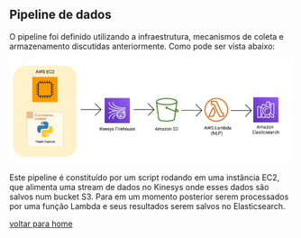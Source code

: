 ## Pipeline de dados

O pipeline foi definido utilizando a infraestrutura, mecanismos de coleta e armazenamento discutidas anteriormente. Como pode ser vista abaixo:

![pipeline.png](PipelineDosDados.png)

Este pipeline é constituído por um script rodando em uma instância EC2, que alimenta uma stream de dados no Kinesys onde esses dados são salvos num bucket S3. Para em um momento posterior serem processados por uma função Lambda e seus resultados serem salvos no Elasticsearch.

[voltar para home](index.md)